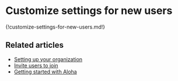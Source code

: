 # Customize settings for new users

{!customize-settings-for-new-users.md!}

## Related articles

* [Setting up your organization](/help/getting-your-organization-started-with-zulip)
* [Invite users to join](/help/invite-users-to-join)
* [Getting started with Aloha](/help/getting-started-with-zulip)
